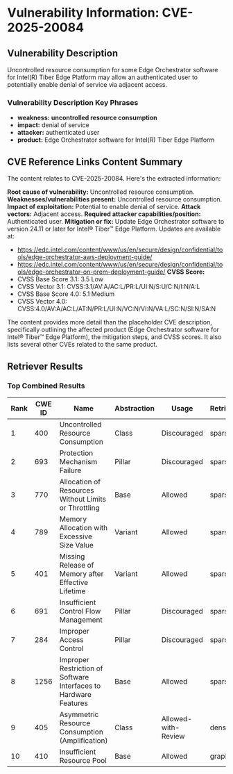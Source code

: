 # Vulnerability Information: CVE-2025-20084

## Vulnerability Description
Uncontrolled resource consumption for some Edge Orchestrator software for Intel(R) Tiber Edge Platform may allow an authenticated user to potentially enable denial of service via adjacent access.

### Vulnerability Description Key Phrases
- **weakness:** **uncontrolled resource consumption**
- **impact:** denial of service
- **attacker:** authenticated user
- **product:** Edge Orchestrator software for Intel(R) Tiber Edge Platform

## CVE Reference Links Content Summary
The content relates to CVE-2025-20084. Here's the extracted information:

**Root cause of vulnerability:** Uncontrolled resource consumption.
**Weaknesses/vulnerabilities present:** Uncontrolled resource consumption.
**Impact of exploitation:** Potential to enable denial of service.
**Attack vectors:** Adjacent access.
**Required attacker capabilities/position:** Authenticated user.
**Mitigation or fix:** Update Edge Orchestrator software to version 24.11 or later for Intel® Tiber™ Edge Platform. Updates are available at:
* <https://edc.intel.com/content/www/us/en/secure/design/confidential/tools/edge-orchestrator-aws-deployment-guide/>
* <https://edc.intel.com/content/www/us/en/secure/design/confidential/tools/edge-orchestrator-on-prem-deployment-guide/>
**CVSS Score:**
*   CVSS Base Score 3.1: 3.5 Low
*   CVSS Vector 3.1: CVSS:3.1/AV:A/AC:L/PR:L/UI:N/S:U/C:N/I:N/A:L
*   CVSS Base Score 4.0: 5.1 Medium
*   CVSS Vector 4.0: CVSS:4.0/AV:A/AC:L/AT:N/PR:L/UI:N/VC:N/VI:N/VA:L/SC:N/SI:N/SA:N

The content provides more detail than the placeholder CVE description, specifically outlining the affected product (Edge Orchestrator software for Intel® Tiber™ Edge Platform), the mitigation steps, and CVSS scores. It also lists several other CVEs related to the same product.

## Retriever Results

### Top Combined Results

| Rank | CWE ID | Name | Abstraction | Usage  | Retrievers | Individual Scores |
|------|--------|------|-------------|-------|------------|-------------------|
| 1 | 400 | Uncontrolled Resource Consumption | Class | Discouraged | sparse | 0.218 |
| 2 | 693 | Protection Mechanism Failure | Pillar | Discouraged | sparse | 0.205 |
| 3 | 770 | Allocation of Resources Without Limits or Throttling | Base | Allowed | sparse | 0.181 |
| 4 | 789 | Memory Allocation with Excessive Size Value | Variant | Allowed | sparse | 0.173 |
| 5 | 401 | Missing Release of Memory after Effective Lifetime | Variant | Allowed | sparse | 0.161 |
| 6 | 691 | Insufficient Control Flow Management | Pillar | Discouraged | sparse | 0.158 |
| 7 | 284 | Improper Access Control | Pillar | Discouraged | sparse | 0.153 |
| 8 | 1256 | Improper Restriction of Software Interfaces to Hardware Features | Base | Allowed | sparse | 0.152 |
| 9 | 405 | Asymmetric Resource Consumption (Amplification) | Class | Allowed-with-Review | dense | 0.609 |
| 10 | 410 | Insufficient Resource Pool | Base | Allowed | graph | 0.003 |

